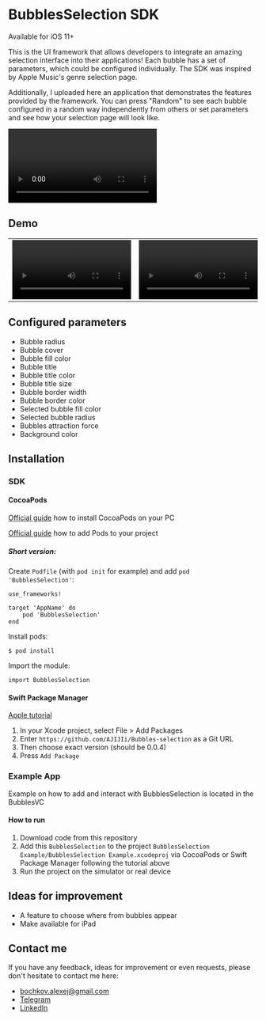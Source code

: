 # BubblesSelection SDK

Available for iOS 11+

This is the UI framework that allows developers to integrate an amazing selection interface into their applications! Each bubble has a set of parameters, which could be configured individually. The SDK was inspired by Apple Music's genre selection page.

Additionally, I uploaded here an application that demonstrates the features provided by the framework. You can press "Random" to see each bubble configured in a random way independently from others or set parameters and see how your selection page will look like.

![](https://user-images.githubusercontent.com/65894703/168443881-06c8f9c0-5f8c-42ad-9b65-4e03e6b75490.MOV)

## Demo

| | | | |
|---|---|---|---|
| <video src="https://github.com/user-attachments/assets/91eed56d-94fe-4a5f-8620-5523ea93a3e4" controls playsinline width="240"></video> | <video src="https://github.com/user-attachments/assets/9815d908-6e3e-4710-ba42-7c50522d210e" controls playsinline width="240"></video> | <video src="https://github.com/user-attachments/assets/aa6b3795-7e38-4f68-b4de-b86f8f3c3409" controls playsinline width="240"></video> | <video src="https://github.com/user-attachments/assets/75a7c4e1-a8eb-4011-8b29-903e70739616" controls playsinline width="240"></video> |

## Configured parameters

- Bubble radius
- Bubble cover
- Bubble fill color
- Bubble title
- Bubble title color
- Bubble title size
- Bubble border width
- Bubble border color
- Selected bubble fill color
- Selected bubble radius
- Bubbles attraction force
- Background color

## Installation

### SDK

#### CocoaPods

[Official guide](https://guides.cocoapods.org/using/getting-started.html) how to install CocoaPods on your PC

[Official guide](https://guides.cocoapods.org/using/using-cocoapods.html) how to add Pods to your project

##### Short version:

Create `Podfile` (with `pod init` for example) and add `pod 'BubblesSelection'`:

```
use_frameworks!

target 'AppName' do
    pod 'BubblesSelection'
end
```

Install pods:

```
$ pod install
```

Import the module:

```
import BubblesSelection
```

#### Swift Package Manager

[Apple tutorial](https://developer.apple.com/documentation/swift_packages/adding_package_dependencies_to_your_app)

1. In your Xcode project, select File > Add Packages 
2. Enter `https://github.com/AJIJIi/Bubbles-selection` as a Git URL
3. Then choose exact version (should be 0.0.4)
4. Press `Add Package`

### Example App

Example on how to add and interact with BubblesSelection is located in the BubblesVC

#### How to run

1. Download code from this repository
2. Add this `BubblesSelection` to the project `BubblesSelection Example/BubblesSelection Example.xcodeproj` via CocoaPods or Swift Package Manager following the tutorial above
3. Run the project on the simulator or real device

## Ideas for improvement

- A feature to choose where from bubbles appear
- Make available for iPad

## Contact me

If you have any feedback, ideas for improvement or even requests, please don't hesitate to contact me here:

- bochkov.alexej@gmail.com 
- [Telegram](https://t.me/bochkov_alexej)
- [LinkedIn](https://www.linkedin.com/in/bochkov-alexej/)
